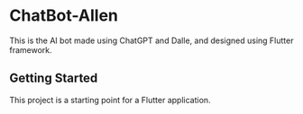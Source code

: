 # ChatBot-Allen

This is the AI bot made using ChatGPT and Dalle, and designed using Flutter framework.

## Getting Started

This project is a starting point for a Flutter application.
